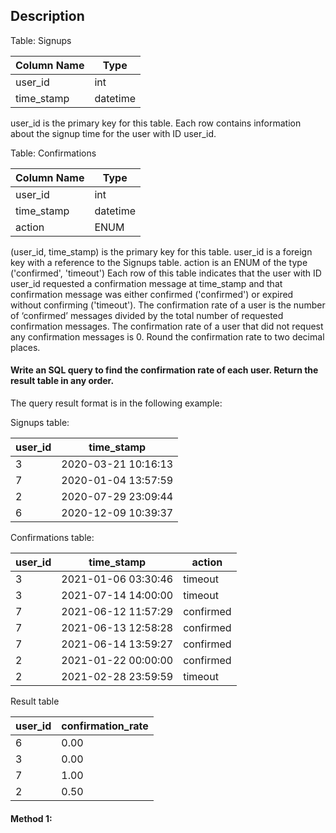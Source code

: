 ## Description

Table: Signups

| Column Name | Type     |
| ----------- | -------- |
| user_id     | int      |
| time_stamp  | datetime |

user_id is the primary key for this table.
Each row contains information about the signup time for the user with ID user_id.

Table: Confirmations

| Column Name | Type     |
| ----------- | -------- |
| user_id     | int      |
| time_stamp  | datetime |
| action      | ENUM     |

(user_id, time_stamp) is the primary key for this table.
user_id is a foreign key with a reference to the Signups table.
action is an ENUM of the type ('confirmed', 'timeout')
Each row of this table indicates that the user with ID user_id requested a confirmation message at time_stamp and that confirmation message was either confirmed ('confirmed') or expired without confirming ('timeout').
The confirmation rate of a user is the number of ‘confirmed’ messages divided by the total number of requested confirmation messages. The confirmation rate of a user that did not request any confirmation messages is 0. Round the confirmation rate to two decimal places.

#### Write an SQL query to find the confirmation rate of each user. Return the result table in any order.

The query result format is in the following example:

Signups table:

| user_id | time_stamp          |
| ------- | ------------------- |
| 3       | 2020-03-21 10:16:13 |
| 7       | 2020-01-04 13:57:59 |
| 2       | 2020-07-29 23:09:44 |
| 6       | 2020-12-09 10:39:37 |

Confirmations table:

| user_id | time_stamp          | action    |
| ------- | ------------------- | --------- |
| 3       | 2021-01-06 03:30:46 | timeout   |
| 3       | 2021-07-14 14:00:00 | timeout   |
| 7       | 2021-06-12 11:57:29 | confirmed |
| 7       | 2021-06-13 12:58:28 | confirmed |
| 7       | 2021-06-14 13:59:27 | confirmed |
| 2       | 2021-01-22 00:00:00 | confirmed |
| 2       | 2021-02-28 23:59:59 | timeout   |

Result table

| user_id | confirmation_rate |
| ------- | ----------------- |
| 6       | 0.00              |
| 3       | 0.00              |
| 7       | 1.00              |
| 2       | 0.50              |

#### Method 1:

```sql

```
